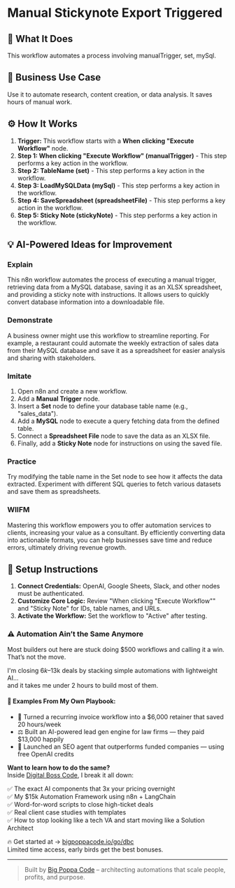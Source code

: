 # Manual Stickynote Export Triggered

## 🚀 What It Does
This workflow automates a process involving manualTrigger, set, mySql.

## 💼 Business Use Case
Use it to automate research, content creation, or data analysis. It saves hours of manual work.

## ⚙️ How It Works
1.  **Trigger:** This workflow starts with a **When clicking "Execute Workflow"** node.
2. **Step 1: When clicking "Execute Workflow" (manualTrigger)** - This step performs a key action in the workflow.
3. **Step 2: TableName (set)** - This step performs a key action in the workflow.
4. **Step 3: LoadMySQLData (mySql)** - This step performs a key action in the workflow.
5. **Step 4: SaveSpreadsheet (spreadsheetFile)** - This step performs a key action in the workflow.
6. **Step 5: Sticky Note (stickyNote)** - This step performs a key action in the workflow.

## 💡 AI-Powered Ideas for Improvement
### Explain
This n8n workflow automates the process of executing a manual trigger, retrieving data from a MySQL database, saving it as an XLSX spreadsheet, and providing a sticky note with instructions. It allows users to quickly convert database information into a downloadable file.

### Demonstrate
A business owner might use this workflow to streamline reporting. For example, a restaurant could automate the weekly extraction of sales data from their MySQL database and save it as a spreadsheet for easier analysis and sharing with stakeholders.

### Imitate
1. Open n8n and create a new workflow.
2. Add a **Manual Trigger** node.
3. Insert a **Set** node to define your database table name (e.g., "sales_data").
4. Add a **MySQL** node to execute a query fetching data from the defined table.
5. Connect a **Spreadsheet File** node to save the data as an XLSX file.
6. Finally, add a **Sticky Note** node for instructions on using the saved file.

### Practice
Try modifying the table name in the Set node to see how it affects the data extracted. Experiment with different SQL queries to fetch various datasets and save them as spreadsheets. 

### WIIFM
Mastering this workflow empowers you to offer automation services to clients, increasing your value as a consultant. By efficiently converting data into actionable formats, you can help businesses save time and reduce errors, ultimately driving revenue growth.

## 🔧 Setup Instructions
1. **Connect Credentials:** OpenAI, Google Sheets, Slack, and other nodes must be authenticated.
2. **Customize Core Logic:** Review "When clicking "Execute Workflow"" and "Sticky Note" for IDs, table names, and URLs.
3. **Activate the Workflow:** Set the workflow to "Active" after testing.

### ⚠️ Automation Ain’t the Same Anymore

Most builders out here are stuck doing $500 workflows and calling it a win.  
That’s not the move.  

I'm closing $6k–$13k deals by stacking simple automations with lightweight AI...  
and it takes me under 2 hours to build most of them.

#### 🧠 Examples From My Own Playbook:
- 🔁 Turned a recurring invoice workflow into a $6,000 retainer that saved 20 hours/week  
- ⚖️ Built an AI-powered lead gen engine for law firms — they paid $13,000 happily  
- 🚀 Launched an SEO agent that outperforms funded companies — using free OpenAI credits  

**Want to learn how to do the same?**  
Inside [Digital Boss Code](https://bigpoppacode.io/go/dbc), I break it all down:

✅ The exact AI components that 3x your pricing overnight  
✅ My $15k Automation Framework using n8n + LangChain  
✅ Word-for-word scripts to close high-ticket deals  
✅ Real client case studies with templates  
✅ How to stop looking like a tech VA and start moving like a Solution Architect  

🔥 Get started at → [bigpoppacode.io/go/dbc](https://bigpoppacode.io/go/dbc)  
Limited time access, early birds get the best bonuses.

---
> Built by [Big Poppa Code](https://bigpoppacode.io) – architecting automations that scale people, profits, and purpose.
